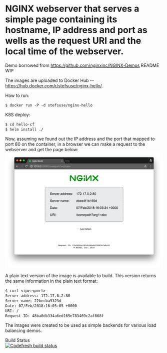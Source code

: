 
# NGINX webserver that serves a simple page containing its hostname, IP address and port as wells as the request URI and the local time of the webserver.

Demo borrowed from https://github.com/nginxinc/NGINX-Demos
README WIP

The images are uploaded to Docker Hub -- https://hub.docker.com/r/stefsuse/nginx-hello/.

How to run:
```
$ docker run -P -d stefsuse/nginx-hello
```

K8S deploy:
```
$ cd hello-cf
$ helm install ./
```

Now, assuming we found out the IP address and the port that mapped to port 80 on the container, in a browser we can make a request to the webserver and get the page below: ![hello](hello.png)

A plain text version of the image is available to build. This version returns the same information in the plain text format:
```
$ curl <ip>:<port>
Server address: 172.17.0.2:80
Server name: 22becba5323d
Date: 07/Feb/2018:16:05:05 +0000
URI: /
Request ID: 48ba0db334a6ed165e783469c2af868f
```

The images were created to be used as simple backends for various load balancing demos.
 

Build Status   
[![Codefresh build status]( https://g.codefresh.io/api/badges/build?repoOwner=stefarnold&repoName=hello-cf&branch=master&pipelineName=hello-cf&accountName=stefarnold&type=cf-1)]( https://g.codefresh.io/repositories/stefarnold/hello-cf/builds?filter=trigger:build;branch:master;service:5af1d07a3b18ab0001291931~hello-cf)


